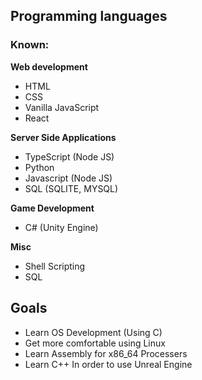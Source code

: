## Programming languages
### Known:
**Web development**
- HTML
- CSS
- Vanilla JavaScript
- React

**Server Side Applications**
- TypeScript (Node JS)
- Python
- Javascript (Node JS)
- SQL (SQLITE, MYSQL)

**Game Development**
- C# (Unity Engine)

**Misc**
- Shell Scripting
- SQL

## Goals
- Learn OS Development (Using C)
- Get more comfortable using Linux
- Learn Assembly for x86_64 Processers
- Learn C++ In order to use Unreal Engine
